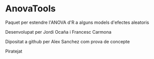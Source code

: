 # AnovaTools
Paquet per estendre l'ANOVA d'R a alguns models d'efectes aleatoris

Desenvolupat per Jordi Ocaña i Francesc Carmona

Dipositat a github per Alex Sanchez com prova de concepte

Piratejat